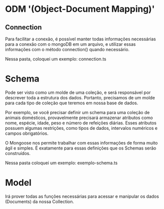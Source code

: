 # ODM '(Object-Document Mapping)'

## Connection
Para facilitar a conexão, é possível manter todas informações necessárias para a conexão com o mongoDB em um arquivo, e utilizar essas informações com o método connection() quando necessário.

Nessa pasta, coloquei um exemplo: connection.ts

# Schema 
Pode ser visto como um molde de uma coleção, e será responsável por descrever toda a estrutura dos dados. Portanto, precisamos de um molde para cada tipo de coleção que teremos em nossa base de dados.

Por exemplo, se você precisar definir um schema para uma coleção de animais domésticos, provavelmente precisará armazenar atributos como nome, espécie, idade, peso e número de refeições diárias. Esses atributos possuem algumas restrições, como tipos de dados, intervalos numéricos e campos obrigatórios.

O Mongoose nos permite trabalhar com essas informações de forma muito ágil e simples. É exatamente para essas definições que os Schemas serão construídos. 

Nessa pasta coloquei um exemplo: exemplo-schema.ts

# Model 
Irá prover todas as funções necessárias para acessar e manipular os dados (Documents) da nossa Collection.
